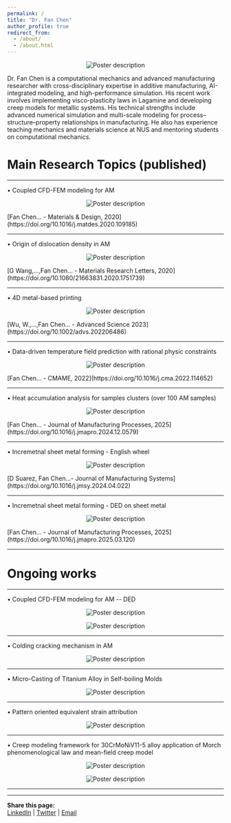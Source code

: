 ```yaml
---
permalink: /
title: "Dr. Fan Chen"
author_profile: true
redirect_from: 
  - /about/
  - /about.html
---
```


<p align="center">
  <img src="/images/Featured_picture.jpg" alt="Poster description" style="max-width: 50%; height: auto;">
</p>

Dr. Fan Chen is a computational mechanics and advanced manufacturing researcher with cross-disciplinary expertise in additive manufacturing, AI-integrated modeling, and high-performance simulation. His recent work involves implementing visco-plasticity laws in Lagamine and developing creep models for metallic systems. His technical strengths include advanced numerical simulation and multi-scale modeling for process–structure–property relationships in manufacturing. He also has experience teaching mechanics and materials science at NUS and mentoring students on computational mechanics.

Main Research Topics (published)
====
--------------------------------------------------------------------------------------------------------

• Coupled CFD-FEM modeling for AM 

<p align="center">
  <img src="/images/CFD-FEM1.gif" alt="Poster description" style="max-width: 100%; height: auto;">
</p>
[Fan Chen... - Materials & Design, 2020](https://doi.org/10.1016/j.matdes.2020.109185)

--------------------------------------------------------------------------------------------------------

• Origin of dislocation density in AM 

<p align="center">
  <img src="/images/CFD-FEM3.gif" alt="Poster description" style="max-width: 100%; height: auto;">
</p>
[G Wang,...,Fan Chen... - Materials Research Letters, 2020](https://doi.org/10.1080/21663831.2020.1751739)

--------------------------------------------------------------------------------------------------------

• 4D metal-based printing 

<p align="center">
  <img src="/images/4Dprinting.gif" alt="Poster description" style="max-width: 100%; height: auto;">
</p>
[Wu, W.,...,Fan Chen... - Advanced Science 2023](https://doi.org/10.1002/advs.202206486)

--------------------------------------------------------------------------------------------------------

• Data-driven temperature field prediction with rational physic constraints 

<p align="center">
  <img src="/images/data-driven.gif" alt="Poster description" style="max-width: 100%; height: auto;">
</p>
[Fan Chen... - CMAME, 2022](https://doi.org/10.1016/j.cma.2022.114652)

--------------------------------------------------------------------------------------------------------

• Heat accumulation analysis for samples clusters (over 100 AM samples) 

<p align="center">
  <img src="/images/equivalent heat flux attribution.gif" alt="Poster description" style="max-width: 100%; height: auto;">
</p>
[Fan Chen... - Journal of Manufacturing Processes, 2025](https://doi.org/10.1016/j.jmapro.2024.12.0579)

--------------------------------------------------------------------------------------------------------

• Incremetnal sheet metal forming - English wheel 

<p align="center">
  <img src="/images/English wheel.gif" alt="Poster description" style="max-width: 100%; height: auto;">
</p>
[D Suarez, Fan Chen...- Journal of Manufacturing Systems](https://doi.org/10.1016/j.jmsy.2024.04.022)

--------------------------------------------------------------------------------------------------------

• Incremetnal sheet metal forming - DED on sheet metal

<p align="center">
  <img src="/images/DED on sheet metal.gif" alt="Poster description" style="max-width: 100%; height: auto;">
</p>
[Fan Chen... - Journal of Manufacturing Processes, 2025](https://doi.org/10.1016/j.jmapro.2025.03.120)

--------------------------------------------------------------------------------------------------------

Ongoing works
======
--------------------------------------------------------------------------------------------------------

• Coupled CFD-FEM modeling for AM -- DED

<p align="center">
  <img src="/images/CFD-FEM2.gif" alt="Poster description" style="max-width: 100%; height: auto;">
</p>

<p align="center">
  <img src="/images/CFD-FEM4.gif" alt="Poster description" style="max-width: 100%; height: auto;">
</p>

--------------------------------------------------------------------------------------------------------

• Colding cracking mechanism in AM

<p align="center">
  <img src="/images/mutli-scale cracking.gif" alt="Poster description" style="max-width: 100%; height: auto;">
</p>

--------------------------------------------------------------------------------------------------------

• Micro-Casting of Titanium Alloy in Self-boiling Molds
                                       
<p align="center">
  <img src="/images/self-boiling molds.gif" alt="Poster description" style="max-width: 100%; height: auto;">
</p>

--------------------------------------------------------------------------------------------------------

• Pattern oriented equivalent strain attribution

<p align="center">
  <img src="/images/equivalent strain attribution.gif" alt="Poster description" style="max-width: 100%; height: auto;">
</p>

--------------------------------------------------------------------------------------------------------

• Creep modeling framework for 30CrMoNiV11-5 alloy application of Morch phenomenological law and mean-field creep model

<p align="center">
  <img src="/images/Slide1.JPG" alt="Poster description" style="max-width: 100%; height: auto;">
</p>

<p align="center">
  <img src="/images/Slide2.JPG" alt="Poster description" style="max-width: 100%; height: auto;">
</p>

--------------------------------------------------------------------------------------------------------


<hr>
<div style="margin-top: 1em;">
  <strong>Share this page:</strong><br>
  <a href="https://www.linkedin.com/sharing/share-offsite/?url={{ site.url }}{{ page.url }}" target="_blank">LinkedIn</a> |
  <a href="https://twitter.com/intent/tweet?url={{ site.url }}{{ page.url }}" target="_blank">Twitter</a> |
  <a href="mailto:?subject=Check%20this%20academic%20site&body={{ site.url }}{{ page.url }}">Email</a>
</div>
